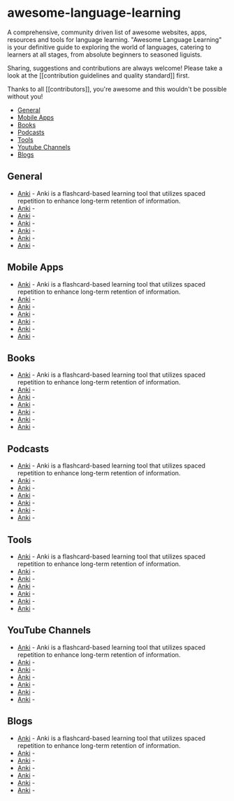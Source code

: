 # awesome-language-learning

A comprehensive, community driven list of awesome websites, apps, resources and tools for language learning.
"Awesome Language Learning" is your definitive guide to exploring the world of languages, catering to learners at all stages, from absolute beginners to seasoned liguists.

Sharing, suggestions and contributions are always welcome! Please take a look at the [[contribution guidelines and quality standard]] first.

Thanks to all [[contributors]], you're awesome and this wouldn't be possible without you!

* [General](#general)
* [Mobile Apps](#mobile-apps)
* [Books](#mobile-apps)
* [Podcasts](#mobile-apps)
* [Tools](#mobile-apps)
* [Youtube Channels](#mobile-apps)
* [Blogs](#mobile-apps)


## General

* [Anki](https://apps.ankiweb.net/) - Anki is a flashcard-based learning tool that utilizes spaced repetition to enhance long-term retention of information.
* [Anki](https://apps.ankiweb.net/) -
* [Anki](https://apps.ankiweb.net/) -
* [Anki](https://apps.ankiweb.net/) -
* [Anki](https://apps.ankiweb.net/) -
* [Anki](https://apps.ankiweb.net/) -
* [Anki](https://apps.ankiweb.net/) -

## Mobile Apps

* [Anki](https://apps.ankiweb.net/) - Anki is a flashcard-based learning tool that utilizes spaced repetition to enhance long-term retention of information.
* [Anki](https://apps.ankiweb.net/) -
* [Anki](https://apps.ankiweb.net/) -
* [Anki](https://apps.ankiweb.net/) -
* [Anki](https://apps.ankiweb.net/) -
* [Anki](https://apps.ankiweb.net/) -
* [Anki](https://apps.ankiweb.net/) -


## Books

* [Anki](https://apps.ankiweb.net/) - Anki is a flashcard-based learning tool that utilizes spaced repetition to enhance long-term retention of information.
* [Anki](https://apps.ankiweb.net/) -
* [Anki](https://apps.ankiweb.net/) -
* [Anki](https://apps.ankiweb.net/) -
* [Anki](https://apps.ankiweb.net/) -
* [Anki](https://apps.ankiweb.net/) -
* [Anki](https://apps.ankiweb.net/) -

## Podcasts

* [Anki](https://apps.ankiweb.net/) - Anki is a flashcard-based learning tool that utilizes spaced repetition to enhance long-term retention of information.
* [Anki](https://apps.ankiweb.net/) -
* [Anki](https://apps.ankiweb.net/) -
* [Anki](https://apps.ankiweb.net/) -
* [Anki](https://apps.ankiweb.net/) -
* [Anki](https://apps.ankiweb.net/) -
* [Anki](https://apps.ankiweb.net/) -

## Tools

* [Anki](https://apps.ankiweb.net/) - Anki is a flashcard-based learning tool that utilizes spaced repetition to enhance long-term retention of information.
* [Anki](https://apps.ankiweb.net/) -
* [Anki](https://apps.ankiweb.net/) -
* [Anki](https://apps.ankiweb.net/) -
* [Anki](https://apps.ankiweb.net/) -
* [Anki](https://apps.ankiweb.net/) -
* [Anki](https://apps.ankiweb.net/) -

## YouTube Channels

* [Anki](https://apps.ankiweb.net/) - Anki is a flashcard-based learning tool that utilizes spaced repetition to enhance long-term retention of information.
* [Anki](https://apps.ankiweb.net/) -
* [Anki](https://apps.ankiweb.net/) -
* [Anki](https://apps.ankiweb.net/) -
* [Anki](https://apps.ankiweb.net/) -
* [Anki](https://apps.ankiweb.net/) -
* [Anki](https://apps.ankiweb.net/) -

## Blogs

* [Anki](https://apps.ankiweb.net/) - Anki is a flashcard-based learning tool that utilizes spaced repetition to enhance long-term retention of information.
* [Anki](https://apps.ankiweb.net/) -
* [Anki](https://apps.ankiweb.net/) -
* [Anki](https://apps.ankiweb.net/) -
* [Anki](https://apps.ankiweb.net/) -
* [Anki](https://apps.ankiweb.net/) -
* [Anki](https://apps.ankiweb.net/) -
